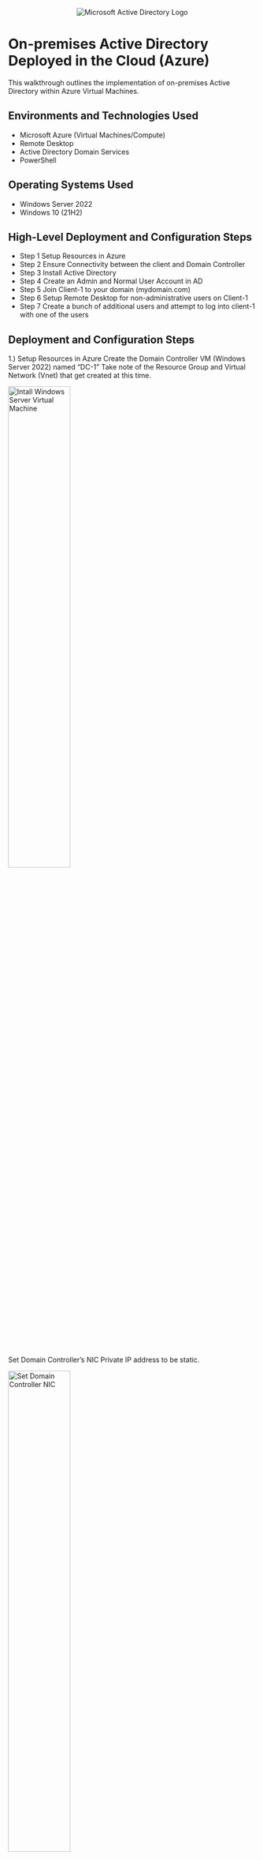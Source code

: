 
<p align="center">
<img src="https://i.imgur.com/pU5A58S.png" alt="Microsoft Active Directory Logo"/>
</p>

<h1>On-premises Active Directory Deployed in the Cloud (Azure)</h1>
This walkthrough outlines the implementation of on-premises Active Directory within Azure Virtual Machines.<br />



<h2>Environments and Technologies Used</h2>

- Microsoft Azure (Virtual Machines/Compute)
- Remote Desktop
- Active Directory Domain Services
- PowerShell

<h2>Operating Systems Used </h2>

- Windows Server 2022
- Windows 10 (21H2)

<h2>High-Level Deployment and Configuration Steps</h2>

- Step 1 Setup Resources in Azure
- Step 2 Ensure Connectivity between the client and Domain Controller
- Step 3 Install Active Directory
- Step 4 Create an Admin and Normal User Account in AD
- Step 5 Join Client-1 to your domain (mydomain.com)
- Step 6 Setup Remote Desktop for non-administrative users on Client-1
- Step 7 Create a bunch of additional users and attempt to log into client-1 with one of the users

<h2>Deployment and Configuration Steps</h2>

<p>

</p>
<p>
1.) Setup Resources in Azure
Create the Domain Controller VM (Windows Server 2022) named “DC-1”
Take note of the Resource Group and Virtual Network (Vnet) that get created at this time.
<p>
<img src="https://i.imgur.com/5GZ2did.png" height="50%" width="50%" alt="Intall Windows Server Virtual Machine"/>

<p>
Set Domain Controller’s NIC Private IP address to be static. 
 
<p>
<img src="https://i.imgur.com/pEatsVd.png" height="50%" width="50%" alt="Set Domain Controller NIC"/>
</p>

<br />
Create the Client VM (Windows 10) named “Client-1”. Use the same Resource Group and Vnet that was created in Step 1.a 
Ensure that both VMs are in the same Vnet (you can check the topology with Network Watcher
<p>
<img src="https://i.imgur.com/w2DaBHa.png" height="50%" width="50%" alt="Diagram"/>
</p>
<p>
</p>
<br /><img src="https://i.imgur.com/XUhBNe0.png" height="50%" width="50%" alt="Set Domain Controller NIC"/>
2.) Ensure Connectivity between the client and Domain Controller
Login to Client-1 with Remote Desktop and ping DC-1’s private IP address with ping -t <ip address> (perpetual ping)
<p>
<img src="https://i.imgur.com/JRwMqHb.png" height="50%" width="50%" alt="Ping Domain Controller"/>
 
Login to the Domain Controller and enable ICMPv4 in on the local windows Firewall
Check back at Client-1 to see the ping succeed
</p>
<br />
<img src="https://i.imgur.com/4tanhzu.png" height="50%" width="50%" alt="Enable ICMPv4"/>
</p>
<br />
3.) Install Active Directory
Login to DC-1 and install Active Directory Domain Services
</p>
<img src="https://i.imgur.com/8OU2aab.png" height="50%" width="50%" alt="Install AD Domain Services"/>

</p>
<br />
Configure domain controller
Promote as a DC: Setup a new forest as mydomain.com (can be anything, just remember what it is)
Restart and then log back into DC-1 as user: mydomain.com\labuser (important to use the fully qualified domain name)
</p>
<img src="https://i.imgur.com/Bzf7MHy.png" height="50%" width="50%" alt="Configure Domain Controller"/>

</p>
4.) Create an Admin and Normal User Account in AD
In Active Directory Users and Computers (ADUC), create an Organizational Unit (OU) called “_EMPLOYEES”
<img src="https://i.imgur.com/qVemn3m.png" height="50%" width="50%" alt="Create an Admin and User Account in AD"/>
<img src="https://i.imgur.com/faUm5ZC.png" height="50%" width="50%" alt="Create organizational unit"/>
</p>
Create user, Jane_Admin
</p> 
<img src="https://i.imgur.com/bKrpaFQ.png" height="50%" width="50%" alt="Create User"/>


</p> 
<img src="https://i.imgur.com/IET78Do.png" height="50%" width="50%" alt="Add User to Group"/>

Add user Jane_Admin to ADIMINS user group
</p>
Login to DC-1 as jane_admin
</p>
<img src="https://i.imgur.com/LgaoPEM.png" height="50%" width="50%" alt="Join Client-1 to domain"/>

5.) Join Client-1 to your domain (mydomain.com)

<img src="https://i.imgur.com/4RAwMbg.png" height="50%" width="50%" alt="Set Client DNS to private IP"/>
 </p>
From the Azure Portal, set Client-1’s DNS settings to the DC’s Private IP address
</p>
From the Azure Portal, restart Client-1
Login to Client-1 (Remote Desktop) as the original local admin (labuser) and join it to the domain (computer will restart)
</p> 
<img src="https://i.imgur.com/XiO7kXc.png" height="50%" width="50%" alt="join Client-1 to domain"/>
</p> 
From the Azure Portal, restart Client-1
6.) Login to Client-1 (Remote Desktop) as the original local admin (labuser) and join it to the domain (computer will restart)
<img src="https://i.imgur.com/p5723Ei.png" height="50%" width="50%" alt="Enable domain users to use RDP"/>
</p> 
Enable domain users to use remote desktop
</p> 
<img src="https://i.imgur.com/Hz3rpDj.png" height="50%" width="50%" alt="Verify Client-1 shows up in AD Users and Computers"/>

Login to the Domain Controller (Remote Desktop) and verify Client-1 shows up in Active Directory Users and Computers (ADUC) inside the “Computers” container on the root of the domain
</p> 
<img src="https://i.imgur.com/6UKEUYG.png" height="50%" width="50%" alt="Create additional users"/>
</p> 
7.) Create a bunch of additional users and attempt to log into client-1 with one of the users
Login to DC-1 as jane_admin
Open PowerShell_ise as an administrator
Create a new File and paste the contents of the script into it (https://github.com/joshmadakor1/AD_PS/blob/master/Generate-Names-Create-Users.ps1)
<img src="https://i.imgur.com/z19cEag.png" height="50%" width="50%" alt="Observe additional users"/>
</p> 
Run the script and observe the accounts being created
<img src="https://i.imgur.com/bvXvtLq.png" height="50%" width="50%" alt="log into client-1 with new user created"/>
</p> 
Log into Client-1 with one of the accounts (take note of the password in the script)
</p>
Finished
